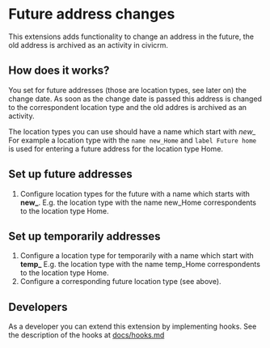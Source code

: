 # Future address changes

This extensions adds functionality to change an address in the future, the old address is archived as an activity in civicrm.

## How does it works?

You set for future addresses (those are location types, see later on) the change date. 
As soon as the change date is passed this address is changed to the correspondent location type and the old addres
is archived as an activity.

The location types you can use should have a name which start with *new_* For example a location type with the `name new_Home` and `label Future home` is used for entering a future address for the location type Home.

## Set up future addresses

1. Configure location types for the future with a name which starts with **new_**. E.g. the location type with the name new_Home correspondents to the location type Home.

## Set up temporarily addresses

1. Configure a location type for temporarily with a name which start with **temp_** E.g. the location type with the name temp_Home correspondents to the location type Home.
2. Configure a corresponding future location type (see above).


## Developers

As a developer you can extend this extension by implementing hooks. See the description of the hooks at [docs/hooks.md](docs/hooks.md)

